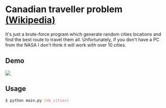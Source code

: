 # Canadian traveller problem [(Wikipedia)](https://en.wikipedia.org/wiki/Canadian_traveller_problem)

It's just a brute-force program which generate random cities locations and find the best route to travel them all. 
Unfortunately, if you don't have a PC from the NASA I don't think it will work with over 10 cities.

## Demo

![](https://media.discordapp.net/attachments/876447732259225612/1067090105250099282/Capture_decran_2023-01-23_a_15.34.58.png?width=1254&height=1069)

## Usage

```sh
$ python main.py [nb_cities]
```
 
